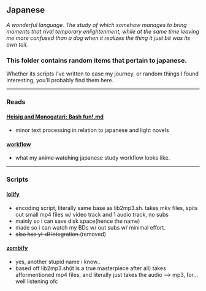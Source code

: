 ## Japanese
_A wonderful language. The study of which somehow manages to bring moments that
rival temporary enlightenment, while at the same time leaving me more confused
than a dog when it realizes the thing it just bit was its own tail._

### This folder contains random items that pertain to japanese.
Whether its scripts I've written to ease my journey, or random things I found
interesting, you'll probably find them here.
<hr>

### Reads

#### [Heisig and Monogatari: Bash fun!.md](https://github.com/Colseph/scripts/blob/master/japanese/Heisig%20and%20Monogatari:%20Bash%20fun!.md)
   * minor text processing in relation to japanese and light novels
   
#### [workflow](https://github.com/Colseph/scripts/blob/master/japanese/workflow.md)
   * what my ~~anime watching~~ japanese study workflow looks like.
<hr>

### Scripts

#### [lolify](https://github.com/Colseph/scripts/blob/master/japanese/lolify)
   * encoding script, literally same base as lib2mp3.sh. takes mkv files, spits
     out small mp4 files w/ video track and 1 audio track, no subs
   * mainly so i can save disk space(hence the name)
   * made so i can watch my BDs w/ out subs w/ minimal effort.
   * ~~also has yt-dl integration.~~(removed)

#### [zombify](https://github.com/Colseph/scripts/blob/master/japanese/zombify)
   * yes, another stupid name i know..
   * based off lib2mp3.sh(it is a true masterpiece after all) takes
     afformentioned mp4 files, and literally just takes the audio --> mp3,
     for... well listening ofc
